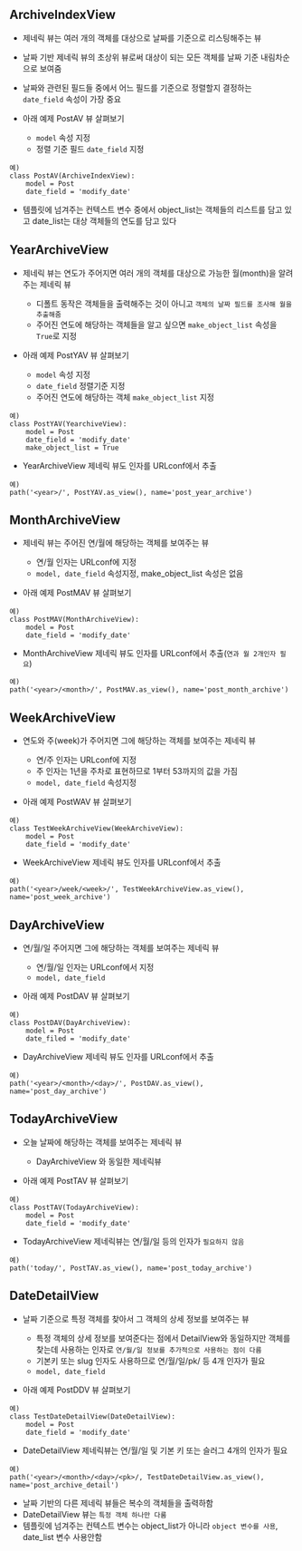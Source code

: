 ## ArchiveIndexView

+ 제네릭 뷰는 여러 개의 객체를 대상으로 날짜를 기준으로 리스팅해주는 뷰
+ 날짜 기반 제네릭 뷰의 초상위 뷰로써 대상이 되는 모든 객체를 날짜 기준 내림차순으로 보여줌
+ 날짜와 관련된 필드들 중에서 어느 필드를 기준으로 정렬할지 결정하는 `date_field` 속성이 가장 중요

+ 아래 예제 PostAV 뷰 살펴보기
    + `model` 속성 지정
    + 정렬 기준 필드 `date_field` 지정
   
```
예)
class PostAV(ArchiveIndexView):
    model = Post
    date_field = 'modify_date'
```

+ 템플릿에 넘겨주는 컨텍스트 변수 중에서 object_list는 객체들의 리스트를 담고 있고 date_list는 대상
객체들의 연도를 담고 있다

## YearArchiveView

+ 제네릭 뷰는 연도가 주어지면 여러 개의 객체를 대상으로 가능한 월(month)을 알려주는 제네릭 뷰
    + 디폴트 동작은 객체들을 출력해주는 것이 아니고 `객체의 날짜 필드를 조사해 월을 추출해줌`
    + 주어진 연도에 해당하는 객체들을 알고 싶으면 `make_object_list` 속성을 `True`로 지정
    
+ 아래 예제 PostYAV 뷰 살펴보기
    + `model` 속성 지정
    + `date_field` 정렬기준 지정
    + 주어진 연도에 해당하는 객체 `make_object_list` 지정
```
예)
class PostYAV(YearchiveView):
    model = Post
    date_field = 'modify_date'
    make_object_list = True
```

+ YearArchiveView 제네릭 뷰도 인자를 URLconf에서 추출

```
예)
path('<year>/', PostYAV.as_view(), name='post_year_archive')
```

## MonthArchiveView

+ 제네릭 뷰는 주어진 연/월에 해당하는 객체를 보여주는 뷰
    + 연/월 인자는 URLconf에 지정
    + `model, date_field` 속성지정, make_object_list 속성은 없음

+ 아래 예제 PostMAV 뷰 살펴보기

```
예)
class PostMAV(MonthArchiveView):
    model = Post
    date_field = 'modify_date'
```    

+ MonthArchiveView 제네릭 뷰도 인자를 URLconf에서 추출(`연과 월 2개인자 필요`)

```
예)
path('<year>/<month>/', PostMAV.as_view(), name='post_month_archive')
```

## WeekArchiveView

+ 연도와 주(week)가 주어지면 그에 해당하는 객체를 보여주는 제네릭 뷰
    + 연/주 인자는 URLconf에 지정
    + 주 인자는 1년을 주차로 표현하므로 1부터 53까지의 값을 가짐
    + `model, date_field` 속성지정
    
+ 아래 예제 PostWAV 뷰 살펴보기

```
예)
class TestWeekArchiveView(WeekArchiveView):
    model = Post
    date_field = 'modify_date'
```    

+ WeekArchiveView 제네릭 뷰도 인자를 URLconf에서 추출

```
예)
path('<year>/week/<week>/', TestWeekArchiveView.as_view(), name='post_week_archive')
```

## DayArchiveView

+ 연/월/일 주어지면 그에 해당하는 객체를 보여주는 제네릭 뷰
    + 연/월/일 인자는 URLconf에서 지정
    + `model, date_field`

+ 아래 예제 PostDAV 뷰 살펴보기

```
예)
class PostDAV(DayArchiveView):
    model = Post
    date_filed = 'modify_date'
```    

+ DayArchiveView 제네릭 뷰도 인자를 URLconf에서 추출

```
예)
path('<year>/<month>/<day>/', PostDAV.as_view(), name='post_day_archive')
```

## TodayArchiveView

+ 오늘 날짜에 해당하는 객체를 보여주는 제네릭 뷰
    + DayArchiveView 와 동일한 제네릭뷰

+ 아래 예제 PostTAV 뷰 살펴보기

```
예)
class PostTAV(TodayArchiveView):
    model = Post
    date_field = 'modify_date'
```    

+ TodayArchiveView 제네릭뷰는 연/월/일 등의 인자가 `필요하지 않음`

```
예)
path('today/', PostTAV.as_view(), name='post_today_archive')
```

## DateDetailView

+ 날짜 기준으로 특정 객체를 찾아서 그 객체의 상세 정보를 보여주는 뷰
    + 특정 객체의 상세 정보를 보여준다는 점에서 DetailView와 동일하지만 객체를 찾는데 사용하는 인자로
    `연/월/일 정보를 추가적으로 사용하는 점이 다름`
    + 기본키 또는 slug 인자도 사용하므로 연/월/일/pk/ 등 4개 인자가 필요
    + `model, date_field` 

+ 아래 예제 PostDDV 뷰 살펴보기

```
예)
class TestDateDetailView(DateDetailView):
    model = Post
    date_field = 'modify_date'
```        

+ DateDetailView 제네릭뷰는 연/월/일 및 기본 키 또는 슬러그 4개의 인자가 필요

```
예)
path('<year>/<month>/<day>/<pk>/, TestDateDetailView.as_view(), name='post_archive_detail')
```

+ 날짜 기반의 다른 제네릭 뷰들은 복수의 객체들을 출력하함
+ DateDetailView 뷰는 `특정 객체 하나만 다룸`
+ 템플릿에 넘겨주는 컨텍스트 변수는 object_list가 아니라 `object 변수를 사용`, date_list 변수 사용안함


